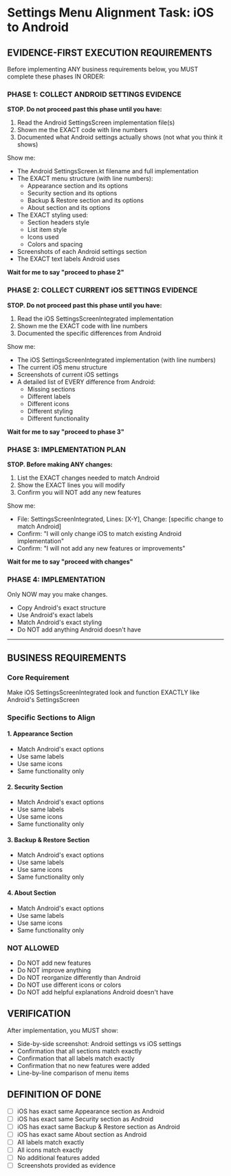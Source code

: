 # Settings Menu Alignment Task: iOS to Android

## EVIDENCE-FIRST EXECUTION REQUIREMENTS

Before implementing ANY business requirements below, you MUST complete these phases IN ORDER:

### PHASE 1: COLLECT ANDROID SETTINGS EVIDENCE
**STOP. Do not proceed past this phase until you have:**
1. Read the Android SettingsScreen implementation file(s)
2. Shown me the EXACT code with line numbers
3. Documented what Android settings actually shows (not what you think it shows)

Show me:
- The Android SettingsScreen.kt filename and full implementation
- The EXACT menu structure (with line numbers):
  - Appearance section and its options
  - Security section and its options
  - Backup & Restore section and its options
  - About section and its options
- The EXACT styling used:
  - Section headers style
  - List item style
  - Icons used
  - Colors and spacing
- Screenshots of each Android settings section
- The EXACT text labels Android uses

**Wait for me to say "proceed to phase 2"**

### PHASE 2: COLLECT CURRENT iOS SETTINGS EVIDENCE
**STOP. Do not proceed past this phase until you have:**
1. Read the iOS SettingsScreenIntegrated implementation
2. Shown me the EXACT code with line numbers
3. Documented the specific differences from Android

Show me:
- The iOS SettingsScreenIntegrated implementation (with line numbers)
- The current iOS menu structure
- Screenshots of current iOS settings
- A detailed list of EVERY difference from Android:
  - Missing sections
  - Different labels
  - Different icons
  - Different styling
  - Different functionality

**Wait for me to say "proceed to phase 3"**

### PHASE 3: IMPLEMENTATION PLAN
**STOP. Before making ANY changes:**
1. List the EXACT changes needed to match Android
2. Show the EXACT lines you will modify
3. Confirm you will NOT add any new features

Show me:
- File: SettingsScreenIntegrated, Lines: [X-Y], Change: [specific change to match Android]
- Confirm: "I will only change iOS to match existing Android implementation"
- Confirm: "I will not add any new features or improvements"

**Wait for me to say "proceed with changes"**

### PHASE 4: IMPLEMENTATION
Only NOW may you make changes.
- Copy Android's exact structure
- Use Android's exact labels
- Match Android's exact styling
- Do NOT add anything Android doesn't have

---

## BUSINESS REQUIREMENTS

### Core Requirement
Make iOS SettingsScreenIntegrated look and function EXACTLY like Android's SettingsScreen

### Specific Sections to Align

#### 1. Appearance Section
- Match Android's exact options
- Use same labels
- Use same icons
- Same functionality only

#### 2. Security Section
- Match Android's exact options
- Use same labels
- Use same icons
- Same functionality only

#### 3. Backup & Restore Section
- Match Android's exact options
- Use same labels
- Use same icons
- Same functionality only

#### 4. About Section
- Match Android's exact options
- Use same labels
- Use same icons
- Same functionality only

### NOT ALLOWED
- Do NOT add new features
- Do NOT improve anything
- Do NOT reorganize differently than Android
- Do NOT use different icons or colors
- Do NOT add helpful explanations Android doesn't have

## VERIFICATION
After implementation, you MUST show:
- Side-by-side screenshot: Android settings vs iOS settings
- Confirmation that all sections match exactly
- Confirmation that all labels match exactly
- Confirmation that no new features were added
- Line-by-line comparison of menu items

## DEFINITION OF DONE
- [ ] iOS has exact same Appearance section as Android
- [ ] iOS has exact same Security section as Android
- [ ] iOS has exact same Backup & Restore section as Android
- [ ] iOS has exact same About section as Android
- [ ] All labels match exactly
- [ ] All icons match exactly
- [ ] No additional features added
- [ ] Screenshots provided as evidence